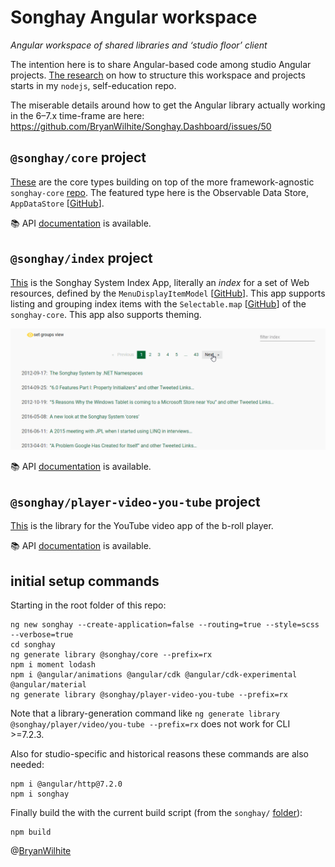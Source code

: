 # Songhay Angular workspace

_Angular workspace of shared libraries and ‘studio floor’ client_

The intention here is to share Angular-based code among studio Angular projects. [The research](https://github.com/BryanWilhite/nodejs/tree/master/angular-workspace-minimal) on how to structure this workspace and projects starts in my `nodejs`, self-education repo.

The miserable details around how to get the Angular library actually working in the 6–7.x time-frame are here: <https://github.com/BryanWilhite/Songhay.Dashboard/issues/50>

## `@songhay/core` project

[These](songhay/projects/songhay/core) are the core types building on top of the more framework-agnostic `songhay-core` [repo](https://github.com/BryanWilhite/songhay-core). The featured type here is the Observable Data Store, `AppDataStore` [[GitHub](./songhay/projects/songhay/core/src/lib/services/app-data.store.ts)].

:books: API [documentation](https://bryanwilhite.github.io/songhay-ng-workspace/core) is available.

## `@songhay/index` project

[This](songhay/projects/songhay/index) is the Songhay System Index App, literally an _index_ for a set of Web resources, defined by the `MenuDisplayItemModel` [[GitHub](https://github.com/BryanWilhite/songhay-core/blob/master/src/models/menu-display-item.model.ts)]. This app supports listing and grouping index items with the `Selectable.map` [[GitHub](https://github.com/BryanWilhite/songhay-core/blob/master/src/models/selectable.ts#L25)] of the `songhay-core`. This app also supports theming.

![Songhay Index](./docs/bitmaps/songhay-index-app.gif)

:books: API [documentation](https://bryanwilhite.github.io/songhay-ng-workspace/index) is available.

## `@songhay/player-video-you-tube` project

[This](songhay/projects/songhay/player-video-you-tube) is the library for the YouTube video app of the b-roll player.

:books: API [documentation](https://bryanwilhite.github.io/songhay-ng-workspace/player-video-you-tube) is available.

## initial setup commands

Starting in the root folder of this repo:

```console
ng new songhay --create-application=false --routing=true --style=scss --verbose=true
cd songhay
ng generate library @songhay/core --prefix=rx
npm i moment lodash
npm i @angular/animations @angular/cdk @angular/cdk-experimental @angular/material
ng generate library @songhay/player-video-you-tube --prefix=rx
```

Note that a library-generation command like `ng generate library @songhay/player/video/you-tube --prefix=rx` does not work for CLI >=7.2.3.

Also for studio-specific and historical reasons these commands are also needed:

```console
npm i @angular/http@7.2.0
npm i songhay
```

Finally build the  with the current build script (from the `songhay/` [folder](./songhay)):

```console
npm build
```

@[BryanWilhite](https://github.com/BryanWilhite)
